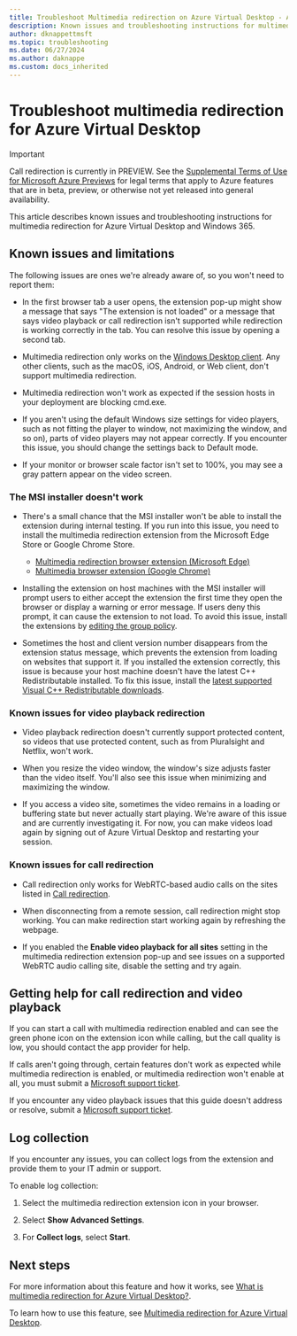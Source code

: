 ```yaml
---
title: Troubleshoot Multimedia redirection on Azure Virtual Desktop - Azure
description: Known issues and troubleshooting instructions for multimedia redirection for Azure Virtual Desktop.
author: dknappettmsft
ms.topic: troubleshooting
ms.date: 06/27/2024
ms.author: daknappe
ms.custom: docs_inherited
---
```

# Troubleshoot multimedia redirection for Azure Virtual Desktop

> [!IMPORTANT]
> Call redirection is currently in PREVIEW.
> See the [Supplemental Terms of Use for Microsoft Azure Previews](https://azure.microsoft.com/support/legal/preview-supplemental-terms/) for legal terms that apply to Azure features that are in beta, preview, or otherwise not yet released into general availability.

This article describes known issues and troubleshooting instructions for multimedia redirection for Azure Virtual Desktop and Windows 365.

## Known issues and limitations

The following issues are ones we're already aware of, so you won't need to report them:

- In the first browser tab a user opens, the extension pop-up might show a message that says "The extension is not loaded" or a message that says video playback or call redirection isn't supported while redirection is working correctly in the tab. You can resolve this issue by opening a second tab. 

- Multimedia redirection only works on the [Windows Desktop client](users/connect-windows.md). Any other clients, such as the macOS, iOS, Android, or Web client, don't support multimedia redirection.

- Multimedia redirection won't work as expected if the session hosts in your deployment are blocking cmd.exe.

- If you aren't using the default Windows size settings for video players, such as not fitting the player to window, not maximizing the window, and so on), parts of video players may not appear correctly. If you encounter this issue, you should change the settings back to Default mode.

- If your monitor or browser scale factor isn't set to 100%, you may see a gray pattern appear on the video screen.

### The MSI installer doesn't work

- There's a small chance that the MSI installer won't be able to install the extension during internal testing. If you run into this issue, you need to install the multimedia redirection extension from the Microsoft Edge Store or Google Chrome Store.

  - [Multimedia redirection browser extension (Microsoft Edge)](https://microsoftedge.microsoft.com/addons/detail/wvd-multimedia-redirectio/joeclbldhdmoijbaagobkhlpfjglcihd)
  - [Multimedia browser extension (Google Chrome)](https://chrome.google.com/webstore/detail/wvd-multimedia-redirectio/lfmemoeeciijgkjkgbgikoonlkabmlno)

- Installing the extension on host machines with the MSI installer will prompt users to either accept the extension the first time they open the browser or display a warning or error message. If users deny this prompt, it can cause the extension to not load. To avoid this issue, install the extensions by [editing the group policy](multimedia-redirection.md#install-the-browser-extension-using-group-policy).

- Sometimes the host and client version number disappears from the extension status message, which prevents the extension from loading on websites that support it. If you installed the extension correctly, this issue is because your host machine doesn't have the latest C++ Redistributable installed. To fix this issue, install the [latest supported Visual C++ Redistributable downloads](/cpp/windows/latest-supported-vc-redist).

### Known issues for video playback redirection

- Video playback redirection doesn't currently support protected content, so videos that use protected content, such as from Pluralsight and Netflix, won't work.

- When you resize the video window, the window's size adjusts faster than the video itself. You'll also see this issue when minimizing and maximizing the window.

- If you access a video site, sometimes the video remains in a loading or buffering state but never actually start playing. We're aware of this issue and are currently investigating it. For now, you can make videos load again by signing out of Azure Virtual Desktop and restarting your session.

### Known issues for call redirection

- Call redirection only works for WebRTC-based audio calls on the sites listed in [Call redirection](multimedia-redirection-intro.md#call-redirection).

- When disconnecting from a remote session, call redirection might stop working. You can make redirection start working again by refreshing the webpage.

- If you enabled the **Enable video playback for all sites** setting in the multimedia redirection extension pop-up and see issues on a supported WebRTC audio calling site, disable the setting and try again.

## Getting help for call redirection and video playback

If you can start a call with multimedia redirection enabled and can see the green phone icon on the extension icon while calling, but the call quality is low, you should contact the app provider for help.

If calls aren't going through, certain features don't work as expected while multimedia redirection is enabled, or multimedia redirection won't enable at all, you must submit a [Microsoft support ticket](/azure/azure-portal/supportability/how-to-create-azure-support-request).

If you encounter any video playback issues that this guide doesn't address or resolve, submit a [Microsoft support ticket](/azure/azure-portal/supportability/how-to-create-azure-support-request).

## Log collection

If you encounter any issues, you can collect logs from the extension and provide them to your IT admin or support.

To enable log collection:

1. Select the multimedia redirection extension icon in your browser.

1. Select **Show Advanced Settings**.

1. For **Collect logs**, select **Start**.

## Next steps

For more information about this feature and how it works, see [What is multimedia redirection for Azure Virtual Desktop?](multimedia-redirection-intro.md).

To learn how to use this feature, see [Multimedia redirection for Azure Virtual Desktop](multimedia-redirection.md).
